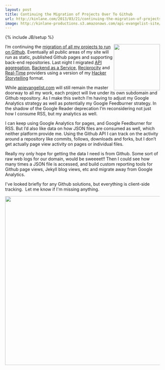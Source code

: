 ```yaml
---
layout: post
title: Continuing the Migration of Projects Over To Github
url: http://kinlane.com/2013/03/21/continuing-the-migration-of-projects-over-to-github/
image: http://kinlane-productions.s3.amazonaws.com/api-evangelist-site/blog/github-kin-lane.png
---
```

{% include JB/setup %}
<p>
     <a href="https://github.com/kinlane" target="_blank"><img src="https://s3.amazonaws.com/kinlane-productions/api-evangelist/github/github-kin-lane.png"  width="150" align="right" /></a>
</p>
<p>
     I’m continuing the <a title="migration of all my projects to run on Github" href="/2013/01/02/all-side-projects-are-now-hosted-on-github/">migration of all my projects to run on Github</a>. Eventually all public areas of my site will run as static, published Github pages and supporting back-end repositories. Last night I migrated <a href="http://aggregation.apievangelist.com/">API aggregation</a>, <a href="http://baas.apievangelist.com/">Backend as a Service</a>, <a href="http://reciprocity.apievangelist.com/">Reciprocity</a> and <a href="http://realtime.apievangelist.com/">Real-Time</a> providers using a version of my <a href="http://hackerstorytelling.com">Hacker Storytelling</a> format.
</p>
<p>
     While <a href="http://apievangelist.com">apievangelist.com</a> will still remain the master doorway to all my work, each project will live under its own subdomain and Github repository. As I make this switch I’m having to adjust my Google Analytics strategy as well as potentially my Google Feedburner strategy. In the shadow of the Google Reader deprecation I’m reconsidering not just how I consume RSS, but my analytics as well.
</p>
<p>
     I can keep using Google Analytics for pages, and Google Feedburner for RSS. But I’d also like data on how JSON files are consumed as well, which neither platform provide me. Using the Github API I can track on the activity around a repository like commits, follows, downloads and forks, but I don’t get actually page view activity on pages or individual files.
</p>
<p>
     Really my only hope for getting the data I need is from Github. Some sort of raw web logs for our domain, would be sweeeet!! Then I could see how many times a JSON file is accessed, and build custom reporting tools for Github page views, Jekyll blog views, etc and migrate away from Google Analytics.
</p>
<p>
     I've looked briefly for any Github solutions, but everything is client-side tracking.  Let me know if I'm missing anything.
</p>
<p>
     <a href="https://github.com/kinlane" target="_blank"><img style="display: block; margin-left: auto; margin-right: auto;" src="https://s3.amazonaws.com/kinlane-productions/api-evangelist/github/github-contributions.png"  width="550" /></a>
</p>